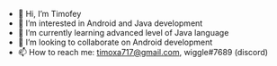 - 👋 Hi, I’m Timofey
- 👀 I’m interested in Android and Java development
- 🌱 I’m currently learning advanced level of Java language
- 💞️ I’m looking to collaborate on Android development
- 📫 How to reach me: timoxa717@gmail.com, wiggle#7689 (discord)

<!---
wigglewie/wigglewie is a ✨ special ✨ repository because its `README.md` (this file) appears on your GitHub profile.
You can click the Preview link to take a look at your changes.
--->
